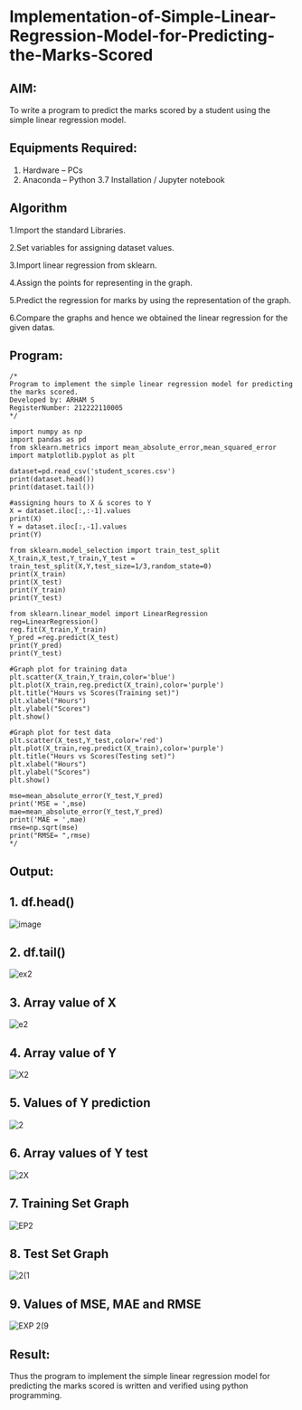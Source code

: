 # Implementation-of-Simple-Linear-Regression-Model-for-Predicting-the-Marks-Scored

## AIM:
To write a program to predict the marks scored by a student using the simple linear regression model.

## Equipments Required:
1. Hardware – PCs
2. Anaconda – Python 3.7 Installation / Jupyter notebook

## Algorithm
1.Import the standard Libraries.

2.Set variables for assigning dataset values.

3.Import linear regression from sklearn.

4.Assign the points for representing in the graph.

5.Predict the regression for marks by using the representation of the graph.

6.Compare the graphs and hence we obtained the linear regression for the given datas.

## Program:
```
/*
Program to implement the simple linear regression model for predicting the marks scored.
Developed by: ARHAM S
RegisterNumber: 212222110005
*/
```
```
import numpy as np
import pandas as pd
from sklearn.metrics import mean_absolute_error,mean_squared_error
import matplotlib.pyplot as plt

dataset=pd.read_csv('student_scores.csv')
print(dataset.head())
print(dataset.tail())

#assigning hours to X & scores to Y
X = dataset.iloc[:,:-1].values
print(X)
Y = dataset.iloc[:,-1].values
print(Y)

from sklearn.model_selection import train_test_split
X_train,X_test,Y_train,Y_test = train_test_split(X,Y,test_size=1/3,random_state=0)
print(X_train)
print(X_test)
print(Y_train)
print(Y_test)

from sklearn.linear_model import LinearRegression
reg=LinearRegression()
reg.fit(X_train,Y_train)
Y_pred =reg.predict(X_test)
print(Y_pred)
print(Y_test)

#Graph plot for training data
plt.scatter(X_train,Y_train,color='blue')
plt.plot(X_train,reg.predict(X_train),color='purple')
plt.title("Hours vs Scores(Training set)")
plt.xlabel("Hours")
plt.ylabel("Scores")
plt.show()

#Graph plot for test data
plt.scatter(X_test,Y_test,color='red')
plt.plot(X_train,reg.predict(X_train),color='purple')
plt.title("Hours vs Scores(Testing set)")
plt.xlabel("Hours")
plt.ylabel("Scores")
plt.show()

mse=mean_absolute_error(Y_test,Y_pred)
print('MSE = ',mse)
mae=mean_absolute_error(Y_test,Y_pred)
print('MAE = ',mae)
rmse=np.sqrt(mse)
print("RMSE= ",rmse)
*/
```

## Output:

## 1. df.head()
![image](https://github.com/poojaanbu0/Implementation-of-Simple-Linear-Regression-Model-for-Predicting-the-Marks-Scored/assets/119390329/1ff25cc4-8388-4b37-8c53-b62de237b3cd)

## 2. df.tail()
![ex2](https://user-images.githubusercontent.com/119390329/229419045-42572467-3df8-4a9f-a348-5a6b35c582fa.png)

## 3. Array value of X
![e2](https://user-images.githubusercontent.com/119390329/229567182-d5c8655b-3689-443b-bd8a-d836e06317ba.png)

## 4. Array value of Y
![X2](https://user-images.githubusercontent.com/119390329/229567328-5320efed-26f7-4794-9e68-6edc6c8a8b33.png)

## 5. Values of Y prediction
![2](https://user-images.githubusercontent.com/119390329/229567400-8109a5b5-cd83-4de7-943c-f7bd3d4079b4.png)

## 6. Array values of Y test
![2X](https://user-images.githubusercontent.com/119390329/229567471-0f76a00a-8a1e-4122-b272-1170a106f4e4.png)

## 7. Training Set Graph
![EP2](https://user-images.githubusercontent.com/119390329/229567588-51242e96-d80c-46dc-aabd-f30d299c3eca.png)

## 8. Test Set Graph
![2(1](https://user-images.githubusercontent.com/119390329/229567626-038980fe-de97-4b39-805e-def215e04b4d.png)

## 9. Values of MSE, MAE and RMSE
![EXP  2(9](https://user-images.githubusercontent.com/119390329/230725849-f4b9c2ea-7a2c-448c-b1be-7b4694764d6e.png)

## Result:
Thus the program to implement the simple linear regression model for predicting the marks scored is written and verified using python programming.
